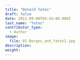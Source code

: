 ```yaml
---
title: "Donald Yates"
draft: false
date: 2011-09-08T04:24:08.000Z
last_name: "Yates"
contributor_type:
  - Author
image:
  file: 01-Borges_and_Yates2.jpg
description:
weight:
---
```


